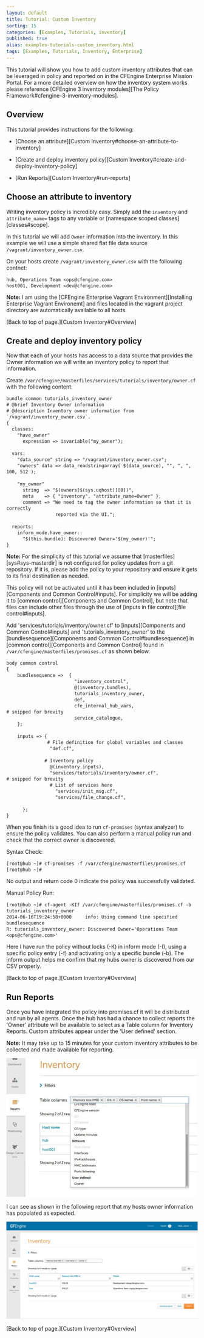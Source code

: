 ```yaml
---
layout: default
title: Tutorial: Custom Inventory
sorting: 15
categories: [Examples, Tutorials, inventory]
published: true
alias: examples-tutorials-custom_inventory.html
tags: [Examples, Tutorials, Inventory, Enterprise]
---
```


This tutorial will show you how to add custom inventory attributes that can be
leveraged in policy and reported on in the CFEngine Enterprise Mission Portal.
For a more detailed overview on how the inventory system works please reference
[CFEngine 3 inventory modules][The Policy
Framework#cfengine-3-inventory-modules].

## Overview 
This tutorial provides instructions for the following:

* [Choose an attribute][Custom Inventory#choose-an-attribute-to-inventory]

* [Create and deploy inventory policy][Custom
  Inventory#create-and-deploy-inventory-policy]

* [Run Reports][Custom Inventory#run-reports]

## Choose an attribute to inventory

Writing inventory policy is incredibly easy. Simply add the `inventory` and
`attribute_name=` tags to any variable or [namespace scoped
classes][classes#scope].

In this tutorial we will add `Owner` information into the inventory. In this
example we will use a simple shared flat file data source
`/vagrant/inventory_owner.csv`.

On your hosts create `/vagrant/inventory_owner.csv` with the following contnet:

```
hub, Operations Team <ops@cfengine.com>
host001, Development <dev@cfengine.com>
```

**Note:** I am using the [CFEngine Enterprise Vagrant Environment][Installing
Enterprise Vagrant Environemt] and files located in the vagrant project
directory are automatically available to all hosts.

[Back to top of page.][Custom Inventory#Overview]

## Create and deploy inventory policy

Now that each of your hosts has access to a data source that provides the Owner
information we will write an inventory policy to report that information.

Create `/var/cfengine/masterfiles/services/tutorials/inventory/owner.cf` with the
following content:

```cf3
bundle common tutorials_inventory_owner
# @brief Inventory Owner information
# @description Inventory owner information from `/vagrant/inventory_owner.csv`.
{
  classes:
    "have_owner"
      expression => isvariable("my_owner");

  vars:
    "data_source" string => "/vagrant/inventory_owner.csv";
    "owners" data => data_readstringarray( $(data_source), "", ", ", 100, 512 );

    "my_owner"
      string  => "$(owners[$(sys.uqhost)][0])",
      meta    => { "inventory", "attribute_name=Owner" },
      comment => "We need to tag the owner information so that it is correctly
                  reported via the UI.";

  reports:
    inform_mode.have_owner::
      "$(this.bundle): Discovered Owner='$(my_owner)'";
}

```

**Note:** For the simplicity of this tutorial we assume that
[masterfiles][sys#sys-masterdir] is not configured for policy updates from a
git repository. If it is, please add the policy to your repository and ensure
it gets to its final destination as needed.

This policy will not be activated until it has been included in
[inputs][Components and Common Control#inputs]. For simplicity we will be
adding it to [common control][Components and Common Control], but note that
files can include other files through the use of [inputs in file control][file
control#inputs].

Add 'services/tutorials/inventory/owner.cf' to [inputs][Components and Common
Control#inputs] and 'tutorials_inventory_owner' to the
[bundlesequence][Components and Common Control#bundlesequence] in [common
control][Components and Common Control] found in
`/var/cfengine/masterfiles/promises.cf` as shown below.

```cf3
body common control
{
    bundlesequence =>  {
                         "inventory_control",
                         @(inventory.bundles),
                         tutorials_inventory_owner,
                         def,
                         cfe_internal_hub_vars,
# snipped for brevity
                         service_catalogue,
    };

    inputs => {
               # File definition for global variables and classes
                "def.cf",

              # Inventory policy
                @(inventory.inputs),
                "services/tutorials/inventory/owner.cf",
# snipped for brevity
                # List of services here
                  "services/init_msg.cf",
                  "services/file_change.cf",

      };
}
```

When you finish its a good idea to run `cf-promises` (syntax analyzer) to
ensure the policy validates. You can also perform a manual policy run and check
that the correct owner is discovered.

Syntax Check:

```console
[root@hub ~]# cf-promises -f /var/cfengine/masterfiles/promises.cf
[root@hub ~]#
```

No output and return code 0 indicate the policy was successfully validated.

Manual Policy Run:
```console
[root@hub ~]# cf-agent -KIf /var/cfengine/masterfiles/promises.cf -b tutorials_inventory_owner
2014-06-16T19:24:58+0000     info: Using command line specified bundlesequence
R: tutorials_inventory_owner: Discovered Owner='Operations Team <ops@cfengine.com>'
```

Here I have run the policy without locks (-K) in inform mode (-I), using a
specific policy entry (-f) and activating only a specific bundle (-b). The
inform output helps me confirm that my hubs owner is discovered from our CSV
properly.


[Back to top of page.][Custom Inventory#Overview]

## Run Reports

Once you have integrated the policy into promises.cf it will be distributed and
run by all agents. Once the hub has had a chance to collect reports the 'Owner'
attribute will be available to select as a Table column for Inventory Reports.
Custom attributes appear under the 'User defined' section.

**Note:** It may take up to 15 minutes for your custom inventory attributes to
be collected and made available for reporting.

![custom inventory attribute](tutorials_custom_inventory_attribute.jpg)

I can see as shown in the following report that my hosts owner information has
populated as expected.

![custom inventory report](tutorials_custom_inventory_report.jpg)


[Back to top of page.][Custom Inventory#Overview]
